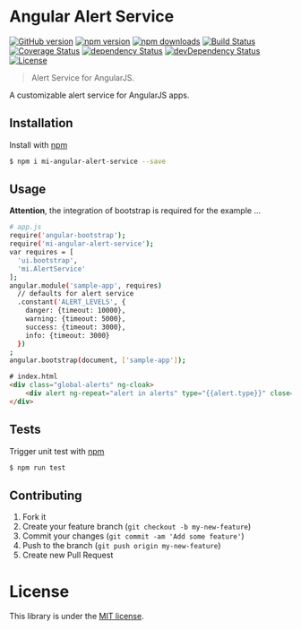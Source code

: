 # Angular Alert Service

[![GitHub version](https://badge.fury.io/gh/movingimage24%2Fmi-angular-alert-service.svg)](http://badge.fury.io/gh/movingimage24%2Fmi-angular-alert-service)
[![npm version](https://img.shields.io/npm/v/mi-angular-alert-service.svg)](https://www.npmjs.com/package/mi-angular-alert-service)
[![npm downloads](https://img.shields.io/npm/dm/mi-angular-alert-service.svg)](https://www.npmjs.com/package/mi-angular-alert-service)
[![Build Status](https://img.shields.io/travis/MovingImage24/mi-angular-alert-service.svg)](https://travis-ci.org/MovingImage24/mi-angular-alert-service)
[![Coverage Status](https://coveralls.io/repos/MovingImage24/mi-angular-alert-service/badge.svg?branch=master&service=github)](https://coveralls.io/github/MovingImage24/mi-angular-alert-service?branch=master)
[![dependency Status](https://david-dm.org/MovingImage24/mi-angular-alert-service/status.svg)](https://david-dm.org/MovingImage24/mi-angular-alert-service#info=dependencies)
[![devDependency Status](https://david-dm.org/MovingImage24/mi-angular-alert-service/dev-status.svg)](https://david-dm.org/MovingImage24/mi-angular-alert-service#info=devDependencies)
[![License](https://img.shields.io/github/license/MovingImage24/mi-angular-alert-service.svg)](https://github.com/MovingImage24/mi-angular-alert-service/blob/master/LICENSE)

> Alert Service for AngularJS.

A customizable alert service for AngularJS apps. 


## Installation

Install with [npm](https://www.npmjs.com/)

```sh
$ npm i mi-angular-alert-service --save
```


## Usage

**Attention**, the integration of bootstrap is required for the example ...


```sh
# app.js
require('angular-bootstrap');
require('mi-angular-alert-service');
var requires = [
  'ui.bootstrap',
  'mi.AlertService'
];
angular.module('sample-app', requires)
  // defaults for alert service
  .constant('ALERT_LEVELS', {
    danger: {timeout: 10000},
    warning: {timeout: 5000},
    success: {timeout: 3000},
    info: {timeout: 3000}
  })
;
angular.bootstrap(document, ['sample-app']);
```

```html
# index.html
<div class="global-alerts" ng-cloak>
    <div alert ng-repeat="alert in alerts" type="{{alert.type}}" close="alert.close()">{{alert.msg}}</div>
</div>
```


## Tests

Trigger unit test with [npm](https://www.npmjs.com/)

```sh
$ npm run test
```


## Contributing

1. Fork it
2. Create your feature branch (`git checkout -b my-new-feature`)
3. Commit your changes (`git commit -am 'Add some feature'`)
4. Push to the branch (`git push origin my-new-feature`)
5. Create new Pull Request


# License

This library is under the [MIT license](https://github.com/MovingImage24/mi-angular-alert-service/blob/master/LICENSE).